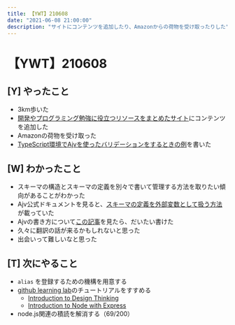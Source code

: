 ```yaml
---
title: 【YWT】210608
date: "2021-06-08 21:00:00"
description: "サイトにコンテンツを追加したり、Amazonからの荷物を受け取ったりした"
---
```


# 【YWT】210608

## [Y] やったこと

- 3km歩いた
- [開発やプログラミング勉強に役立つリソースをまとめたサイト](https://rod.expfrom.me/)にコンテンツを追加した
- Amazonの荷物を受け取った
- [TypeScript環境でAjvを使ったバリデーションをするときの例](https://gist.github.com/LeeDDHH/b9625f0b4b2743c6ac424c60098530ef)を書いた

## [W] わかったこと

- スキーマの構造とスキーマの定義を別々で書いて管理する方法を取りたい傾向があることがわかった
- Ajv公式ドキュメントを見ると、[スキーマの定義を外部変数として扱う方法](https://ajv.js.org/guide/combining-schemas.html)が載っていた
- Ajvの書き方について[この記事](https://qiita.com/piggydev/items/e6776b3b52315477b6f8)を見たら、だいたい書けた
- 久々に翻訳の話が来るかもしれないと思った
- 出会いって難しいなと思った

## [T] 次にやること

- `alias` を登録するための機構を用意する
- [github learning lab](https://lab.github.com/githubtraining)のチュートリアルをすすめる
  - [Introduction to Design Thinking](https://lab.github.com/githubtraining/introduction-to-design-thinking)
  - [Introduction to Node with Express](https://lab.github.com/everydeveloper/introduction-to-node-with-express)
- node.js関連の積読を解消する（69/200）
